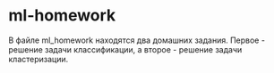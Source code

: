 # ml-homework
В файле ml_homework находятся два домашних задания. Первое - решение задачи классификации, а второе - решение задачи кластеризации.